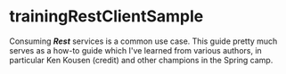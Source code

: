 # trainingRestClientSample
Consuming **_Rest_** services is a common use case. This guide pretty much serves as a how-to guide which I've learned from various authors, in particular Ken Kousen (credit) and other champions in the Spring camp.  
